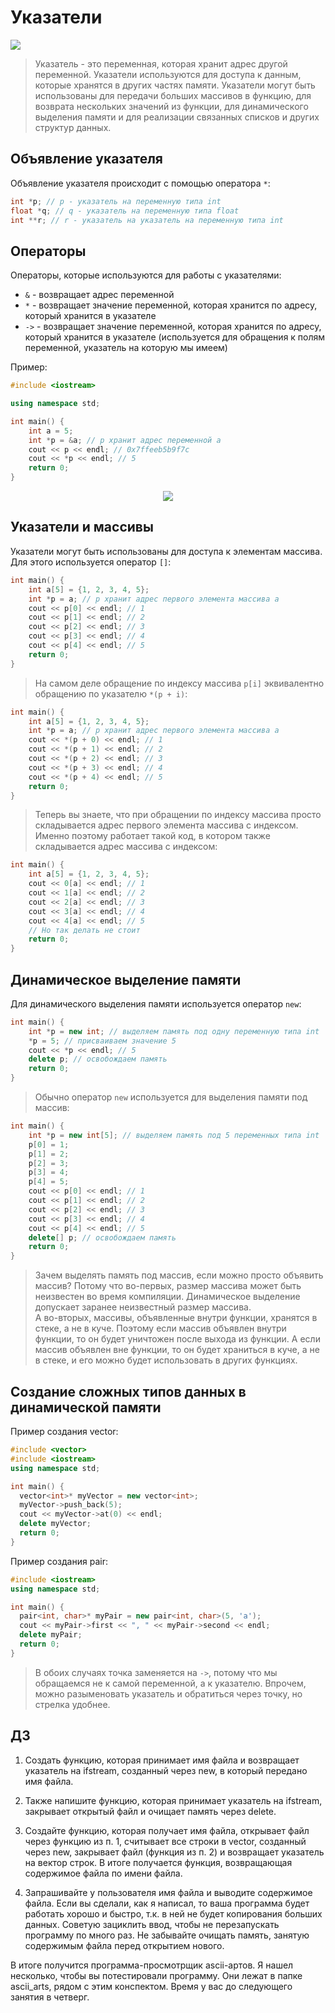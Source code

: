 # Указатели

<img src="index.jpg">

> Указатель - это переменная, которая хранит адрес другой переменной. Указатели используются для доступа к данным, которые хранятся в других частях памяти. Указатели могут быть использованы для передачи больших массивов в функцию, для возврата нескольких значений из функции, для динамического выделения памяти и для реализации связанных списков и других структур данных.

## Объявление указателя
Объявление указателя происходит с помощью оператора `*`:
```c++
int *p; // p - указатель на переменную типа int
float *q; // q - указатель на переменную типа float
int **r; // r - указатель на указатель на переменную типа int
```

## Операторы
Операторы, которые используются для работы с указателями:
* `&` - возвращает адрес переменной
* `*` - возвращает значение переменной, которая хранится по адресу, который хранится в указателе
* `->` - возвращает значение переменной, которая хранится по адресу, который хранится в указателе (используется для обращения к полям переменной, указатель на которую мы имеем)

Пример:
```c++
#include <iostream>

using namespace std;

int main() {
    int a = 5;
    int *p = &a; // p хранит адрес переменной a
    cout << p << endl; // 0x7ffeeb5b9f7c
    cout << *p << endl; // 5
    return 0;
}
```

<p align="center"><img src="How-Pointer-Works-In-C.png"/></p>

## Указатели и массивы
Указатели могут быть использованы для доступа к элементам массива. Для этого используется оператор `[]`:
```c++
int main() {
    int a[5] = {1, 2, 3, 4, 5};
    int *p = a; // p хранит адрес первого элемента массива a
    cout << p[0] << endl; // 1
    cout << p[1] << endl; // 2
    cout << p[2] << endl; // 3
    cout << p[3] << endl; // 4
    cout << p[4] << endl; // 5
    return 0;
}
```

> На самом деле обращение по индексу массива `p[i]` эквивалентно обращению по указателю `*(p + i)`:
```c++
int main() {
    int a[5] = {1, 2, 3, 4, 5};
    int *p = a; // p хранит адрес первого элемента массива a
    cout << *(p + 0) << endl; // 1
    cout << *(p + 1) << endl; // 2
    cout << *(p + 2) << endl; // 3
    cout << *(p + 3) << endl; // 4
    cout << *(p + 4) << endl; // 5
    return 0;
}
```
> Теперь вы знаете, что при обращении по индексу массива просто складывается адрес первого элемента массива с индексом. Именно поэтому работает такой код, в котором также складывается адрес массива с индексом:
```c++
int main() {
    int a[5] = {1, 2, 3, 4, 5};
    cout << 0[a] << endl; // 1
    cout << 1[a] << endl; // 2
    cout << 2[a] << endl; // 3
    cout << 3[a] << endl; // 4
    cout << 4[a] << endl; // 5
    // Но так делать не стоит
    return 0;
}
```

## Динамическое выделение памяти
Для динамического выделения памяти используется оператор `new`:
```c++
int main() {
    int *p = new int; // выделяем память под одну переменную типа int
    *p = 5; // присваиваем значение 5
    cout << *p << endl; // 5
    delete p; // освобождаем память
    return 0;
}
```
> Обычно оператор `new` используется для выделения памяти под массив:
```c++
int main() {
    int *p = new int[5]; // выделяем память под 5 переменных типа int
    p[0] = 1;
    p[1] = 2;
    p[2] = 3;
    p[3] = 4;
    p[4] = 5;
    cout << p[0] << endl; // 1
    cout << p[1] << endl; // 2
    cout << p[2] << endl; // 3
    cout << p[3] << endl; // 4
    cout << p[4] << endl; // 5
    delete[] p; // освобождаем память
    return 0;
}
```

> Зачем выделять память под массив, если можно просто объявить массив? Потому что во-первых, размер массива может быть неизвестен во время компиляции. Динамическое выделение допускает заранее неизвестный размер массива. <br>А во-вторых, массивы, объявленные внутри функции, хранятся в стеке, а не в куче. Поэтому если массив объявлен внутри функции, то он будет уничтожен после выхода из функции. А если массив объявлен вне функции, то он будет храниться в куче, а не в стеке, и его можно будет использовать в других функциях.

## Создание сложных типов данных в динамической памяти

Пример создания vector:
```c++
#include <vector>
#include <iostream>
using namespace std;

int main() {
  vector<int>* myVector = new vector<int>;
  myVector->push_back(5);
  cout << myVector->at(0) << endl;
  delete myVector;
  return 0;
}
```

Пример создания pair:
```c++
#include <iostream>
using namespace std;

int main() {
  pair<int, char>* myPair = new pair<int, char>(5, 'a');
  cout << myPair->first << ", " << myPair->second << endl;
  delete myPair;
  return 0;
}
```

> В обоих случаях точка заменяется на `->`, потому что мы обращаемся не к самой переменной, а к указателю. Впрочем, можно разыменовать указатель и обратиться через точку, но стрелка удобнее.

## ДЗ
1. Создать функцию, которая принимает имя файла и возвращает указатель на ifstream, созданный через new, в который передано имя файла.

2. Также напишите функцию, которая принимает указатель на ifstream, закрывает открытый файл и очищает память через delete.

3. Создайте функцию, которая получает имя файла, открывает файл через функцию из п. 1, считывает все строки в vector<string>, созданный через new, закрывает файл (функция из п. 2) и возвращает указатель на вектор строк. В итоге получается функция, возвращающая содержимое файла по имени файла.

4. Запрашивайте у пользователя имя файла и выводите содержимое файла. Если вы сделали, как я написал, то ваша программа будет работать хорошо и быстро, т.к. в ней не будет копирования больших данных. Советую зациклить ввод, чтобы не перезапускать программу по много раз. Не забывайте очищать память, занятую содержимым файла перед открытием нового.

В итоге получится программа-просмотрщик ascii-артов. Я нашел несколько, чтобы вы потестировали программу. Они лежат в папке ascii_arts, рядом с этим конспектом. Время у вас до следующего занятия в четверг.

